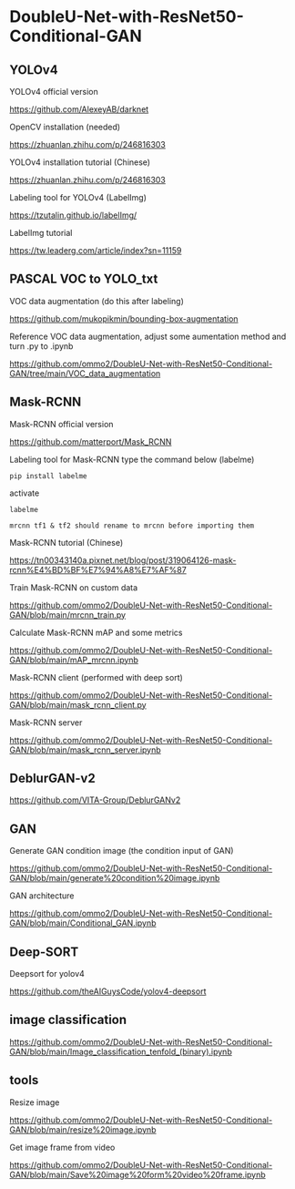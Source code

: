 # DoubleU-Net-with-ResNet50-Conditional-GAN

## YOLOv4

YOLOv4 official version

https://github.com/AlexeyAB/darknet

OpenCV installation (needed)

https://zhuanlan.zhihu.com/p/246816303

YOLOv4 installation tutorial (Chinese)

https://zhuanlan.zhihu.com/p/246816303

Labeling tool for YOLOv4 (LabelImg)

https://tzutalin.github.io/labelImg/

LabelImg tutorial

https://tw.leaderg.com/article/index?sn=11159

## PASCAL VOC to YOLO_txt

VOC data augmentation (do this after labeling)

https://github.com/mukopikmin/bounding-box-augmentation

Reference VOC data augmentation, adjust some aumentation method and turn .py to .ipynb

https://github.com/ommo2/DoubleU-Net-with-ResNet50-Conditional-GAN/tree/main/VOC_data_augmentation

## Mask-RCNN

Mask-RCNN official version

https://github.com/matterport/Mask_RCNN

Labeling tool for Mask-RCNN type the command below (labelme)

```
pip install labelme
```

activate

```
labelme   
```

``` mrcnn tf1 & tf2 should rename to mrcnn before importing them ```

Mask-RCNN tutorial (Chinese)

https://tn00343140a.pixnet.net/blog/post/319064126-mask-rcnn%E4%BD%BF%E7%94%A8%E7%AF%87

Train Mask-RCNN on custom data

https://github.com/ommo2/DoubleU-Net-with-ResNet50-Conditional-GAN/blob/main/mrcnn_train.py

Calculate Mask-RCNN mAP and some metrics

https://github.com/ommo2/DoubleU-Net-with-ResNet50-Conditional-GAN/blob/main/mAP_mrcnn.ipynb

Mask-RCNN client (performed with deep sort)

https://github.com/ommo2/DoubleU-Net-with-ResNet50-Conditional-GAN/blob/main/mask_rcnn_client.py

Mask-RCNN server 

https://github.com/ommo2/DoubleU-Net-with-ResNet50-Conditional-GAN/blob/main/mask_rcnn_server.ipynb



## DeblurGAN-v2

https://github.com/VITA-Group/DeblurGANv2

## GAN

Generate GAN condition image (the condition input of GAN)

https://github.com/ommo2/DoubleU-Net-with-ResNet50-Conditional-GAN/blob/main/generate%20condition%20image.ipynb

GAN architecture

https://github.com/ommo2/DoubleU-Net-with-ResNet50-Conditional-GAN/blob/main/Conditional_GAN.ipynb

## Deep-SORT

Deepsort for yolov4

https://github.com/theAIGuysCode/yolov4-deepsort

## image classification

https://github.com/ommo2/DoubleU-Net-with-ResNet50-Conditional-GAN/blob/main/Image_classification_tenfold_(binary).ipynb

## tools

Resize image

https://github.com/ommo2/DoubleU-Net-with-ResNet50-Conditional-GAN/blob/main/resize%20image.ipynb

Get image frame from video

https://github.com/ommo2/DoubleU-Net-with-ResNet50-Conditional-GAN/blob/main/Save%20image%20form%20video%20frame.ipynb
